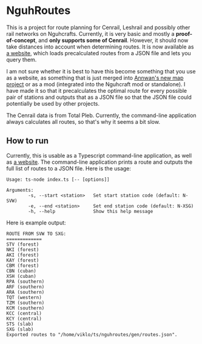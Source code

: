 # NguhRoutes
This is a project for route planning for Cenrail, Leshrail and possibly other rail networks on Nguhcrafts. Currently, it is very basic and mostly a **proof-of-concept**, and **only supports some of Cenrail**. However, it should now take distances into account when determining routes. It is now available as [a website](https://nguhroutes.viklo.workers.dev/), which loads precalculated routes from a JSON file and lets you query them.

I am not sure whether it is best to have this become something that you use as a website, as something that is just merged into [Annwan's new map project](https://git.annwan.me/software/nguhmap) or as a mod (integrated into the Nguhcraft mod or standalone). I have made it so that it precalculates the optimal route for every possible pair of stations and outputs that as a JSON file so that the JSON file could potentially be used by other projects.

The Cenrail data is from Total Pleb. Currently, the command-line application always calculates all routes, so that's why it seems a bit slow.
## How to run
Currently, this is usable as a Typescript command-line application, as well as [a website](https://nguhroutes.viklo.workers.dev/). The command-line application prints a route and outputs the full list of routes to a JSON file. Here is the usage:
```
Usage: ts-node index.ts [-- [options]]

Arguments:
        -s, --start <station>   Set start station code (default: N-SVW)
        -e, --end <station>     Set end station code (default: N-XSG)
        -h, --help              Show this help message
```
Here is example output:
```
ROUTE FROM SVW TO SXG:
=============
STV (forest)
NKI (forest)
AKI (forest)
KAY (forest)
CBM (forest)
CBN (cuban)
XSH (cuban)
RPA (southern)
ARF (southern)
ARA (southern)
TQT (western)
TZM (southern)
KCM (southern)
KCC (central)
KCY (central)
STS (slab)
SXG (slab)
Exported routes to "/home/viklo/ts/nguhroutes/gen/routes.json".
```
